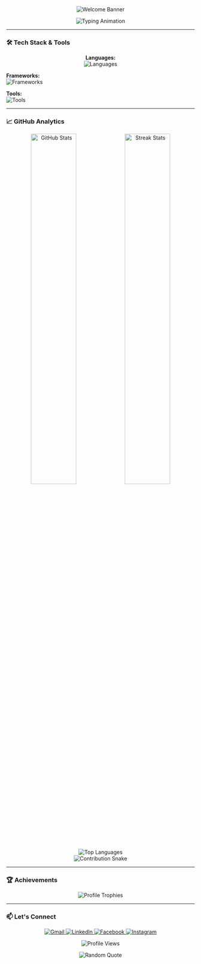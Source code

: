 <!-- Animated Waving Header with Gradient -->
<div align="center">
  <img src="https://capsule-render.vercel.app/api?type=waving&color=gradient&height=200&section=header&text=Hi%20👋%20I'm%20Ihsan%20Saif&fontSize=40&fontAlignY=35&animation=fadeIn" alt="Welcome Banner"/>
</div>

<!-- Typing Animation Intro -->
<p align="center">
  <img src="https://readme-typing-svg.demolab.com?font=Fira+Code&weight=600&size=24&duration=3000&pause=1000&color=44F748&center=true&vCenter=true&width=500&lines=Artificial+Intellegence+Engineer;Frontend+Devolepor;Open+Source+Enthusiast;Continuous+Learner;Problem+Solver" alt="Typing Animation" />
</p>

---

### 🛠️ Tech Stack & Tools
<!-- Skill Icons Grid with Categories -->
<p align="center">
  <strong>Languages:</strong><br>
  <img src="https://skillicons.dev/icons?i=cpp,js,html,css" alt="Languages">
  
  <strong>Frameworks:</strong><br>
  <img src="https://skillicons.dev/icons?i=react,nextjs" alt="Frameworks">
  
  <strong>Tools:</strong><br>
  <img src="https://skillicons.dev/icons?i=git,github,vscode,figma" alt="Tools">
</p>

---

### 📈 GitHub Analytics
<!-- Enhanced Stats Cards Layout -->
<div align="center">
  <img width="49%" src="https://github-readme-stats.vercel.app/api?username=ihsansaif313&show_icons=true&theme=radical&count_private=true&include_all_commits=true" alt="GitHub Stats"/>
  <img width="49%" src="https://github-readme-streak-stats.herokuapp.com/?user=ihsansaif313&theme=radical" alt="Streak Stats"/>
</div>

<div align="center">
  <img src="https://github-readme-stats.vercel.app/api/top-langs/?username=ihsansaif313&layout=compact&theme=radical&langs_count=8" alt="Top Languages"/>
</div>

<!-- Snake Game Contribution Graph -->
<div align="center">
  <picture>
    <source media="(prefers-color-scheme: dark)" srcset="https://raw.githubusercontent.com/ihsansaif313/ihsansaif313/output/github-contribution-grid-snake-dark.svg">
    <source media="(prefers-color-scheme: light)" srcset="https://raw.githubusercontent.com/ihsansaif313/ihsansaif313/output/github-contribution-grid-snake.svg">
    <img alt="Contribution Snake" src="https://raw.githubusercontent.com/ihsansaif313/ihsansaif313/output/github-contribution-grid-snake.svg">
  </picture>
</div>

---

### 🏆 Achievements
<!-- Trophies with Custom Theme -->
<div align="center">
  <img src="https://github-profile-trophy.vercel.app/?username=ihsansaif313&column=8&theme=onedark&no-bg=true&no-frame=true" alt="Profile Trophies"/>
</div>

---

### 📫 Let's Connect
<!-- Animated Social Badges -->
<p align="center">
  <a href="mailto:ihsansaifedwardion@gmail.com">
    <img src="https://img.shields.io/badge/Gmail-D14836?style=for-the-badge&logo=gmail&logoColor=white" alt="Gmail">
  </a>
  <a href="https://www.linkedin.com/in/its-saif-products">
    <img src="https://img.shields.io/badge/LinkedIn-0077B5?style=for-the-badge&logo=linkedin&logoColor=white" alt="LinkedIn">
  </a>
  <a href="https://www.facebook.com/ihsan.saifedwardian">
    <img src="https://img.shields.io/badge/Facebook-1877F2?style=for-the-badge&logo=facebook&logoColor=white" alt="Facebook">
  </a>
  <a href="https://instagram.com/ihsansaif313">
    <img src="https://img.shields.io/badge/Instagram-E4405F?style=for-the-badge&logo=instagram&logoColor=white" alt="Instagram">
  </a>
</p>

<!-- Visitor Counter -->
<p align="center">
  <img src="https://komarev.com/ghpvc/?username=ihsansaif313&label=Profile+Views&color=blueviolet&style=flat" alt="Profile Views"/>
</p>

<!-- Dynamic Quote Footer -->
<div align="center">
  <img src="https://quotes-github-readme.vercel.app/api?type=horizontal&theme=dark" alt="Random Quote"/>
</div>
